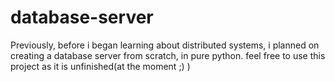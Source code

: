 # database-server


Previously, before i began learning about distributed systems, i planned on creating a database server from scratch, in pure python.
feel free to use this project as it is unfinished(at the moment ;) )
